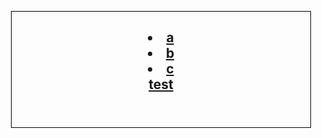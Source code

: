 <!DOCTYPE html>
<html itemscope itemtype="http://schema.org/WebPage">
<head><title>Security Detection</title>
<meta name = "description" content = "Security Detection">
<meta name = "keywords" content = "">
<meta name = "author" content = "Security Detection">
<style type="text/css">



#content {
padding: 10px;
width: 70%;

overflow: hidden;
}


#nav li
{
display: inline;
background-color: #71a1ed;
padding: 2px;
}

#sidebar
{
margin-top: 30px;
padding: 10px;
float: left;
background-color: #71a1ed;
overflow: hidden;
}
</style>
</head>

<body>
<div style="border: 1px solid #000000; margin: 12px;">
<div id="content">
<header id="header">
<h2><a href="https://security-detection.github.io/lie/</a></h2>
</header>
<ul itemscope itemtype="http://www.schema.org/SiteNavigationElement"  id="nav">
<li itemprop="name">a</li>
<li itemprop="name">b</li>
<li itemprop="name">c</li>
</ul>
test

</div>
</div>
</body>
</html>
